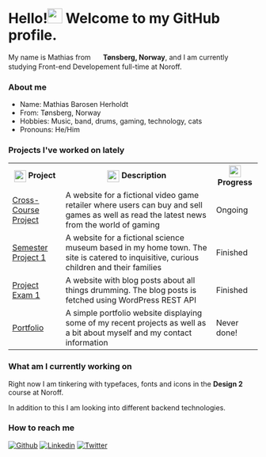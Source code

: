 <h1>Hello!<img src="https://user-images.githubusercontent.com/81162745/204531600-e3f43e3e-ffb0-4702-a933-aa78d7ad098b.png" width="30"/> Welcome to my GitHub profile.</h1>

<p>My name is Mathias from <img src="https://user-images.githubusercontent.com/81162745/204541275-f9c618a1-6b7f-48fb-bcd0-c512fee6f266.png" width="17" valign="middle"/> <b>Tønsberg, Norway</b>, and I am currently studying Front-end Developement full-time at Noroff.</p>

<h3>About me</h3>
<ul>
  <li>Name: Mathias Barosen Herholdt</li>
  <li>From: Tønsberg, Norway</li>
  <li>Hobbies: Music, band, drums, gaming, technology, cats</li>
  <li>Pronouns: He/Him</li>
</ul>

<h3>Projects I've worked on lately</h3>
<table>
  <tr>
    <th><img src="https://user-images.githubusercontent.com/81162745/204536050-62ec5233-6ab7-4a45-847e-3e3a3867ef58.png" height="24" valign="top"/> Project</th>
    <th><img src="https://user-images.githubusercontent.com/81162745/204536220-3e1abb87-9dd0-4c10-83cd-730630a0a1b1.png" height="24" valign="top"/> Description</th>
    <th><img src="https://user-images.githubusercontent.com/81162745/204536623-f4ea7bc7-43ca-4c4a-860d-875ebcee4790.png" height="24" valign="top"/> Progress</th>
  </tr>
  <tr>
    <td><a href="https://gamehubnew.netlify.app">Cross-Course Project</a></td>
    <td>A website for a fictional video game retailer where users can buy and sell games as well as read the latest news from the world of gaming</td>
    <td>Ongoing</td>
  </tr>
  <tr>
    <td><a href="https://tbgsciencemuseum.netlify.app">Semester Project 1</a></td>
    <td>A website for a fictional science museum based in my home town. The site is catered to inquisitive, curious children and their families</td>
    <td>Finished</td>
  </tr>
  <tr>
    <td><a href="https://timesignature.netlify.app">Project Exam 1</a></td>
    <td>A website with blog posts about all things drumming. The blog posts is fetched using WordPress REST API</td>
    <td>Finished</td>
  </tr>
  <tr>
    <td><a href="https://mherholdt94.github.io">Portfolio</a></td>
    <td>A simple portfolio website displaying some of my recent projects as well as a bit about myself and my contact information</td>
    <td>Never done!</td>
  </tr>
</table>

<h3>What am I currently working on</h3>
<p>Right now I am tinkering with typefaces, fonts and icons in the <b>Design 2</b> course at Noroff.</p>
<p>In addition to this I am looking into different backend technologies.</p>

<h3>How to reach me</h3>
<a href="https://github.com/mherholdt94" target="_blank"><img alt="Github" src="https://img.shields.io/badge/GitHub-%2312100E.svg?&style=for-the-badge&logo=Github&logoColor=white"/></a>
<a href="https://www.linkedin.com/in/mathias-herholdt-b5a5bb204/" target="_blank"><img alt="Linkedin" src="https://img.shields.io/badge/LinkedIn-0077B5?style=for-the-badge&logo=linkedin&logoColor=white"/></a>
<a href="https://twitter.com/Harboldtt" target="_blank"><img alt="Twitter" src="https://img.shields.io/badge/Twitter-1DA1F2?style=for-the-badge&logo=twitter&logoColor=white"></a>
